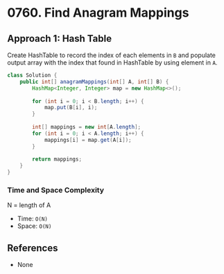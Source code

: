 # 0760. Find Anagram Mappings

## Approach 1: Hash Table
Create HashTable to record the index of each elements in `B` and populate output array with the index that found in HashTable by using element in `A`.

```Java
class Solution {
    public int[] anagramMappings(int[] A, int[] B) {
        HashMap<Integer, Integer> map = new HashMap<>();
        
        for (int i = 0; i < B.length; i++) {            
            map.put(B[i], i);
        }
                
        int[] mappings = new int[A.length];
        for (int i = 0; i < A.length; i++) {
            mappings[i] = map.get(A[i]);
        }
        
        return mappings;
    }
}
```

### Time and Space Complexity

N = length of A
- Time: `O(N)`
- Space: `O(N)`

## References
- None